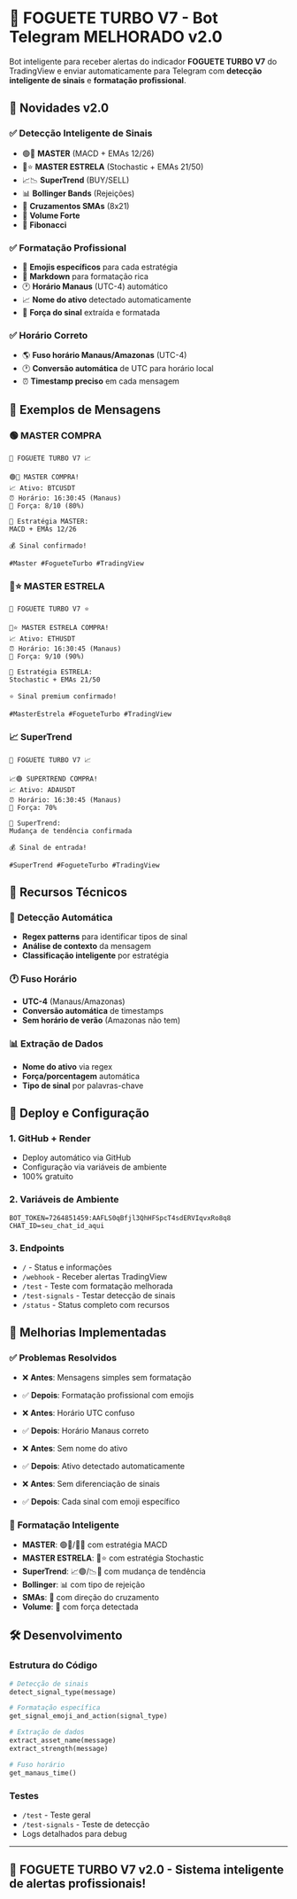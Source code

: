 # 🚀 FOGUETE TURBO V7 - Bot Telegram MELHORADO v2.0

Bot inteligente para receber alertas do indicador **FOGUETE TURBO V7** do TradingView e enviar automaticamente para Telegram com **detecção inteligente de sinais** e **formatação profissional**.

## 🎯 Novidades v2.0

### ✅ **Detecção Inteligente de Sinais**
- 🟢🚀 **MASTER** (MACD + EMAs 12/26)
- 🚀⭐ **MASTER ESTRELA** (Stochastic + EMAs 21/50)
- 📈📉 **SuperTrend** (BUY/SELL)
- 📊 **Bollinger Bands** (Rejeições)
- 🔄 **Cruzamentos SMAs** (8x21)
- 💪 **Volume Forte**
- 💎 **Fibonacci**

### ✅ **Formatação Profissional**
- 🎨 **Emojis específicos** para cada estratégia
- 📱 **Markdown** para formatação rica
- 🕐 **Horário Manaus** (UTC-4) automático
- 📈 **Nome do ativo** detectado automaticamente
- 💪 **Força do sinal** extraída e formatada

### ✅ **Horário Correto**
- 🌎 **Fuso horário Manaus/Amazonas** (UTC-4)
- 🕐 **Conversão automática** de UTC para horário local
- ⏰ **Timestamp preciso** em cada mensagem

## 📱 Exemplos de Mensagens

### 🟢 MASTER COMPRA
```
🚀 FOGUETE TURBO V7 📈

🟢🚀 MASTER COMPRA!
📈 Ativo: BTCUSDT
⏰ Horário: 16:30:45 (Manaus)
💪 Força: 8/10 (80%)

🎯 Estratégia MASTER:
MACD + EMAs 12/26

💰 Sinal confirmado!

#Master #FogueteTurbo #TradingView
```

### 🚀⭐ MASTER ESTRELA
```
🚀 FOGUETE TURBO V7 ⭐

🚀⭐ MASTER ESTRELA COMPRA!
📈 Ativo: ETHUSDT
⏰ Horário: 16:30:45 (Manaus)
💪 Força: 9/10 (90%)

🎯 Estratégia ESTRELA:
Stochastic + EMAs 21/50

⭐ Sinal premium confirmado!

#MasterEstrela #FogueteTurbo #TradingView
```

### 📈 SuperTrend
```
🚀 FOGUETE TURBO V7 📈

📈🟢 SUPERTREND COMPRA!
📈 Ativo: ADAUSDT
⏰ Horário: 16:30:45 (Manaus)
💪 Força: 70%

🎯 SuperTrend:
Mudança de tendência confirmada

💰 Sinal de entrada!

#SuperTrend #FogueteTurbo #TradingView
```

## 🔧 Recursos Técnicos

### 🤖 **Detecção Automática**
- **Regex patterns** para identificar tipos de sinal
- **Análise de contexto** da mensagem
- **Classificação inteligente** por estratégia

### 🕐 **Fuso Horário**
- **UTC-4** (Manaus/Amazonas)
- **Conversão automática** de timestamps
- **Sem horário de verão** (Amazonas não tem)

### 📊 **Extração de Dados**
- **Nome do ativo** via regex
- **Força/porcentagem** automática
- **Tipo de sinal** por palavras-chave

## 🚀 Deploy e Configuração

### 1. **GitHub + Render**
- Deploy automático via GitHub
- Configuração via variáveis de ambiente
- 100% gratuito

### 2. **Variáveis de Ambiente**
```
BOT_TOKEN=7264851459:AAFLS0qBfjl3QhHFSpcT4sdERVIqvxRo8q8
CHAT_ID=seu_chat_id_aqui
```

### 3. **Endpoints**
- `/` - Status e informações
- `/webhook` - Receber alertas TradingView
- `/test` - Teste com formatação melhorada
- `/test-signals` - Testar detecção de sinais
- `/status` - Status completo com recursos

## 🎯 Melhorias Implementadas

### ✅ **Problemas Resolvidos**
- ❌ **Antes**: Mensagens simples sem formatação
- ✅ **Depois**: Formatação profissional com emojis

- ❌ **Antes**: Horário UTC confuso
- ✅ **Depois**: Horário Manaus correto

- ❌ **Antes**: Sem nome do ativo
- ✅ **Depois**: Ativo detectado automaticamente

- ❌ **Antes**: Sem diferenciação de sinais
- ✅ **Depois**: Cada sinal com emoji específico

### 🎨 **Formatação Inteligente**
- **MASTER**: 🟢🚀/🔴🚀 com estratégia MACD
- **MASTER ESTRELA**: 🚀⭐ com estratégia Stochastic
- **SuperTrend**: 📈🟢/📉🔴 com mudança de tendência
- **Bollinger**: 📊 com tipo de rejeição
- **SMAs**: 🔄 com direção do cruzamento
- **Volume**: 💪 com força detectada

## 🛠️ Desenvolvimento

### **Estrutura do Código**
```python
# Detecção de sinais
detect_signal_type(message)

# Formatação específica
get_signal_emoji_and_action(signal_type)

# Extração de dados
extract_asset_name(message)
extract_strength(message)

# Fuso horário
get_manaus_time()
```

### **Testes**
- `/test` - Teste geral
- `/test-signals` - Teste de detecção
- Logs detalhados para debug

---

## 🚀 FOGUETE TURBO V7 v2.0 - Sistema inteligente de alertas profissionais!

